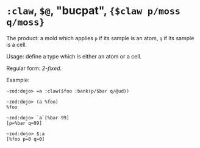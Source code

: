 # `:claw`, `$@`, "bucpat", `{$claw p/moss q/moss}`

The product: a mold which applies `p` if its sample is an atom, 
`q` if its sample is a cell.

Usage: define a type which is either an atom or a cell.

Regular form: *2-fixed*.

Example:
```
~zod:dojo> =a :claw($foo :bank(p/$bar q/@ud))

~zod:dojo> (a %foo)
%foo

~zod:dojo> `a`[%bar 99]
[p=%bar q=99]

~zod:dojo> $:a
[%foo p=0 q=0]
```
